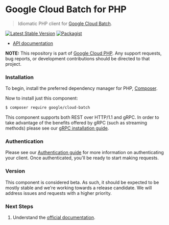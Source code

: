 # Google Cloud Batch for PHP

> Idiomatic PHP client for [Google Cloud Batch](https://cloud.google.com/batch).

[![Latest Stable Version](https://poser.pugx.org/google/cloud-batch/v/stable)](https://packagist.org/packages/google/cloud-batch) [![Packagist](https://img.shields.io/packagist/dm/google/cloud-batch.svg)](https://packagist.org/packages/google/cloud-batch)

* [API documentation](http://googleapis.github.io/google-cloud-php/#/docs/cloud-batch/latest/batch/readme)

**NOTE:** This repository is part of [Google Cloud PHP](https://github.com/googleapis/google-cloud-php). Any
support requests, bug reports, or development contributions should be directed to
that project.

### Installation

To begin, install the preferred dependency manager for PHP, [Composer](https://getcomposer.org/).

Now to install just this component:

```sh
$ composer require google/cloud-batch
```

This component supports both REST over HTTP/1.1 and gRPC. In order to take advantage of the benefits offered by gRPC (such as streaming methods)
please see our [gRPC installation guide](https://cloud.google.com/php/grpc).

### Authentication

Please see our [Authentication guide](https://github.com/googleapis/google-cloud-php/blob/main/AUTHENTICATION.md) for more information
on authenticating your client. Once authenticated, you'll be ready to start making requests.

### Version

This component is considered beta. As such, it should be expected to be mostly stable and we're working towards a release candidate. We will address issues and requests with a higher priority.

### Next Steps

1. Understand the [official documentation](https://cloud.google.com/batch/docs).
